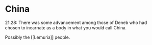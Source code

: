 # China
21.28: There was some advancement among those of Deneb who had chosen to incarnate as a body in what you would call China.

Possibly the [[Lemuria]] people.
